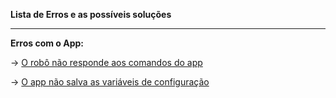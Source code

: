 **Lista de Erros e as possíveis soluções**

---

**Erros com o App:**
    
   -> [O robô não responde aos comandos do app](soluções/solução_app_irresponsivo.md)
   
   -> [O app não salva as variáveis de configuração](www.google.com.br)
